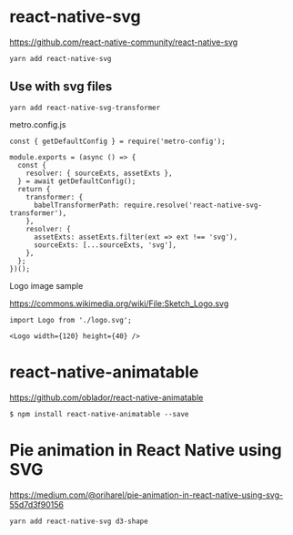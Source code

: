 # react-native-svg #

https://github.com/react-native-community/react-native-svg

```
yarn add react-native-svg
```

## Use with svg files ##

```
yarn add react-native-svg-transformer
```

metro.config.js

```
const { getDefaultConfig } = require('metro-config');

module.exports = (async () => {
  const {
    resolver: { sourceExts, assetExts },
  } = await getDefaultConfig();
  return {
    transformer: {
      babelTransformerPath: require.resolve('react-native-svg-transformer'),
    },
    resolver: {
      assetExts: assetExts.filter(ext => ext !== 'svg'),
      sourceExts: [...sourceExts, 'svg'],
    },
  };
})();
```

Logo image sample

https://commons.wikimedia.org/wiki/File:Sketch_Logo.svg

```
import Logo from './logo.svg';
```

```
<Logo width={120} height={40} />
```

# react-native-animatable #

https://github.com/oblador/react-native-animatable

```
$ npm install react-native-animatable --save
```


# Pie animation in React Native using SVG #

https://medium.com/@oriharel/pie-animation-in-react-native-using-svg-55d7d3f90156


```
yarn add react-native-svg d3-shape
```
